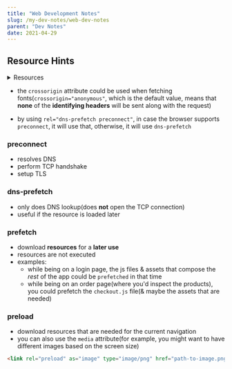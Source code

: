 ```yaml
---
title: "Web Development Notes"
slug: /my-dev-notes/web-dev-notes
parent: "Dev Notes"
date: 2021-04-29
---
```


## Resource Hints

<details>
  <summary>Resources</summary>

  * [Robin Drexler - preconnect, prefetch, preload, pre what? An intro to Resource Hints | JSUnconf 2018](https://www.youtube.com/watch?v=6q75MVFLlok)
</details>


* the `crossorigin` attribute could be used when fetching fonts(`crossorigin="anonymous"`, which is the default value, means that **none** of the **identifying headers** will be sent along with the request)

* by using `rel="dns-prefetch preconnect"`, in case the browser supports `preconnect`, it will use that, otherwise, it will use `dns-prefetch`

### preconnect
  * resolves DNS
  * perform TCP handshake
  * setup TLS
  
### dns-prefetch
  * only does DNS lookup(does **not** open the TCP connection)
  * useful if the resource is loaded later

### prefetch
  * download **resources** for a **later use**
  * resources are not executed
  * examples:
    * while being on a login page, the js files & assets that compose the *rest* of the app could be `prefetched` in that time
    * while being on an order page(where you'd inspect the products), you could prefetch the `checkout.js` file(& maybe the assets that are needed)

### preload
  * download resources that are needed for the current navigation
  * you can also use the `media` attribute(for example, you might want to have different images based on the screen size)
  ```html
  <link rel="preload" as="image" type="image/png" href="path-to-image.png" media="(max-width: 320px)">
  ```
